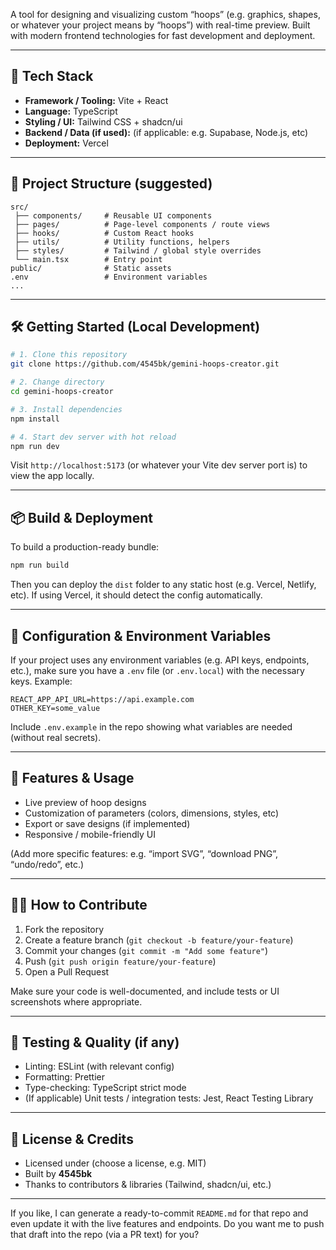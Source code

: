 A tool for designing and visualizing custom “hoops” (e.g. graphics, shapes, or whatever your project means by “hoops”) with real-time preview. Built with modern frontend technologies for fast development and deployment.

---

## 🚀 Tech Stack

* **Framework / Tooling:** Vite + React
* **Language:** TypeScript
* **Styling / UI:** Tailwind CSS + shadcn/ui
* **Backend / Data (if used):** (if applicable: e.g. Supabase, Node.js, etc)
* **Deployment:** Vercel

---

## 📁 Project Structure (suggested)

```
src/
 ├── components/     # Reusable UI components
 ├── pages/          # Page-level components / route views
 ├── hooks/          # Custom React hooks
 ├── utils/          # Utility functions, helpers
 ├── styles/         # Tailwind / global style overrides
 └── main.tsx        # Entry point
public/              # Static assets
.env                 # Environment variables
...
```

---

## 🛠️ Getting Started (Local Development)

```bash
# 1. Clone this repository
git clone https://github.com/4545bk/gemini-hoops-creator.git

# 2. Change directory
cd gemini-hoops-creator

# 3. Install dependencies
npm install

# 4. Start dev server with hot reload
npm run dev
```

Visit `http://localhost:5173` (or whatever your Vite dev server port is) to view the app locally.

---

## 📦 Build & Deployment

To build a production-ready bundle:

```bash
npm run build
```

Then you can deploy the `dist` folder to any static host (e.g. Vercel, Netlify, etc). If using Vercel, it should detect the config automatically.

---

## 🔧 Configuration & Environment Variables

If your project uses any environment variables (e.g. API keys, endpoints, etc.), make sure you have a `.env` file (or `.env.local`) with the necessary keys. Example:

```
REACT_APP_API_URL=https://api.example.com
OTHER_KEY=some_value
```

Include `.env.example` in the repo showing what variables are needed (without real secrets).

---

## 🧩 Features & Usage

* Live preview of hoop designs
* Customization of parameters (colors, dimensions, styles, etc)
* Export or save designs (if implemented)
* Responsive / mobile-friendly UI

(Add more specific features: e.g. “import SVG”, “download PNG”, “undo/redo”, etc.)

---

## 🙋‍♂️ How to Contribute

1. Fork the repository
2. Create a feature branch (`git checkout -b feature/your-feature`)
3. Commit your changes (`git commit -m "Add some feature"`)
4. Push (`git push origin feature/your-feature`)
5. Open a Pull Request

Make sure your code is well-documented, and include tests or UI screenshots where appropriate.

---

## 🧪 Testing & Quality (if any)

* Linting: ESLint (with relevant config)
* Formatting: Prettier
* Type-checking: TypeScript strict mode
* (If applicable) Unit tests / integration tests: Jest, React Testing Library

---

## 📄 License & Credits

* Licensed under (choose a license, e.g. MIT)
* Built by **4545bk**
* Thanks to contributors & libraries (Tailwind, shadcn/ui, etc.)

---

If you like, I can generate a ready-to-commit `README.md` for that repo and even update it with the live features and endpoints. Do you want me to push that draft into the repo (via a PR text) for you?
